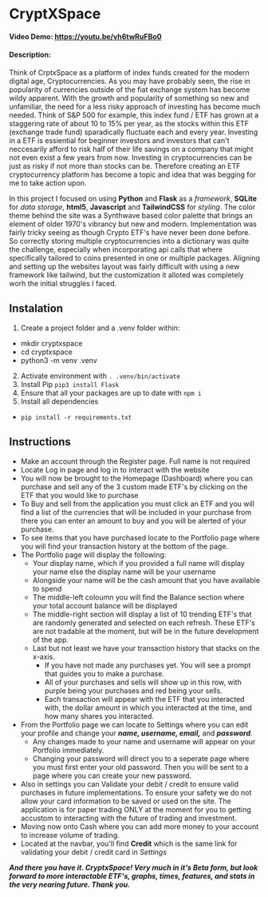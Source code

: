 # CryptXSpace
#### Video Demo:  https://youtu.be/vh6twRuFBo0
#### Description:
Think of CrptxSpace as a platform of index funds created for the modern digital age, Cryptocurrencies.
As you may have probably seen, the rise in popularity of currencies outside of the fiat exchange system has become wildy apparent.
With the growth and popularity of something so new and unfamiliar, the need for a less risky approach of investing has become much needed.
Think of S&P 500 for example, this index fund / ETF has grown at a staggering rate of about 10 to 15% per year, as the stocks within this
ETF (exchange trade fund) sparadically fluctuate each and every year. Investing in a ETF is essiential for beginner
investors and investors that can't neccesarily afford to risk half of their life savings on a company that might not even
exist a few years from now. Investing in cryptocurrencies can be just as risky if not more than stocks can be. Therefore
creating an ETF cryptocurrency platform has become a topic and idea that was begging for me to take action upon.

In this project I focused on using **Python** and **Flask** as a _framework_, **SQLite** for _data storage_, **html5**, **Javascript** and **TailwindCSS** for _styling_. The color theme behind the site was a Synthwave based color palette that brings an element of older 1970's vibrancy but new and modern.
Implementation was fairly tricky seeing as though Crypto ETF's have never been done before. So correctly storing multiple cryptocurrencies
into a dictionary was quite the challenge, especially when incorporating api calls that where specifically tailored to coins presented in one or multiple packages.
Aligning and setting up the websites layout was fairly difficult with using a new framework like tailwind, but the customization it alloted was
completely worh the initial struggles I faced.

## Instalation
1. Create a project folder and a .venv folder within:
- mkdir cryptxspace
- cd cryptxspace
- python3 -m venv .venv
2. Activate environment with `. .venv/bin/activate`
3. Install Pip `pip3 install Flask`
4. Ensure that all your packages are up to date with `npm i`
5. Install all dependencies
- `pip install -r requirements.txt`
<!-- 6. `flask run` to start application -->

## Instructions
- Make an account through the Register page. Full name is not required
- Locate Log in page and log in to interact with the website
- You will now be brought to the Homepage (Dashboard) where you can purchase and sell any of the 3 custom made ETF's by clicking on the ETF that you would like to purchase
- To Buy and sell from the application you must click an ETF and you will find a list of the currencies that will be included in your purchase from there you can enter an amount to buy and you will be alerted of your purchase.
- To see items that you have purchased locate to the Portfolio page where you will find your transaction history at the bottom of the page.
- The Portfolio page will display the following:
  * Your display name, which if you provided a full name will display your name else the display name will be your username
  * Alongside your name will be the cash amount that you have available to spend
  * The middle-left coloumn you will find the Balance section where your total account balance will be displayed
  * The middle-right section will display a list of 10 trending ETF's that are randomly generated and selected on each refresh. These ETF's are not tradable at the moment, but will be in the future development of the app.
  * Last but not least we have your transaction history that stacks on the x-axis.
    + If you have not made any purchases yet. You will see a prompt that guides you to make a purchase.
    + All of your purchases and sells will show up in this row, with purple being your purchases and red being your sells.
    + Each transaction will appear with the ETF that you interacted with, the dollar amount in which you interacted at the time, and how many shares you interacted.
- From the Portfolio page we can locate to Settings where you can edit your profile and change your ***name, username, email,*** and ***password***.
  * Any changes made to your name and username will appear on your Portfolio immediately.
  * Changing your password will direct you to a seperate page where you must first enter your old password. Then you will be sent to a page where you can create your new password.
- Also in settings you can Validate your debit / credit to ensure valid purchases in future implementations. To ensure your safety we do not allow your card information to be saved or used on the site. The application is for paper trading ONLY at the moment for you to getting accustom to interacting with the future of trading and investment.
- Moving now onto Cash where you can add more money to your account to increase volume of trading.
- Located at the navbar, you'll find **Credit** which is the same link for validating your debit / credit card in _Settings_

***And there you have it. CryptxSpace! Very much in it's Beta form, but look forward to more interactable ETF's, graphs, times, features, and stats in the very nearing future. Thank you.***


